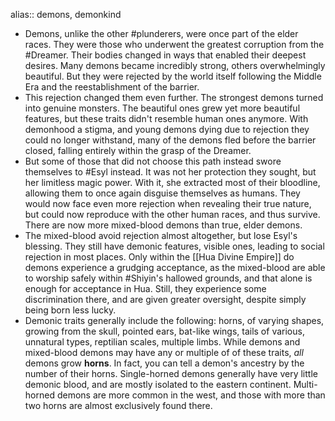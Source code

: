 alias:: demons, demonkind

- Demons, unlike the other #plunderers, were once part of the elder races. They were those who underwent the greatest corruption from the #Dreamer. Their bodies changed in ways that enabled their deepest desires. Many demons became incredibly strong, others overwhelmingly beautiful. But they were rejected by the world itself following the Middle Era and the reestablishment of the barrier.
- This rejection changed them even further. The strongest demons turned into genuine monsters. The beautiful ones grew yet more beautiful features, but these traits didn't resemble human ones anymore. With demonhood a stigma, and young demons dying due to rejection they could no longer withstand, many of the demons fled before the barrier closed, falling entirely within the grasp of the Dreamer.
- But some of those that did not choose this path instead swore themselves to #Esyl instead. It was not her protection they sought, but her limitless magic power. With it, she extracted most of their bloodline, allowing them to once again disguise themselves as humans. They would now face even more rejection when revealing their true nature, but could now reproduce with the other human races, and thus survive. There are now more mixed-blood demons than true, elder demons.
- The mixed-blood avoid rejection almost altogether, but lose Esyl's blessing. They still have demonic features, visible ones, leading to social rejection in most places. Only within the [[Hua Divine Empire]] do demons experience a grudging acceptance, as the mixed-blood are able to worship safely within #Shiyin's hallowed grounds, and that alone is enough for acceptance in Hua. Still, they experience some discrimination there, and are given greater oversight, despite simply being born less lucky.
- Demonic traits generally include the following: horns, of varying shapes, growing from the skull, pointed ears, bat-like wings, tails of various, unnatural types, reptilian scales, multiple limbs. While demons and mixed-blood demons may have any or multiple of of these traits, *all* demons grow **horns**. In fact, you can tell a demon's ancestry by the number of their horns. Single-horned demons generally have very little demonic blood, and are mostly isolated to the eastern continent. Multi-horned demons are more common in the west, and those with more than two horns are almost exclusively found there.